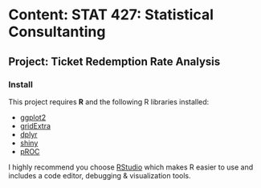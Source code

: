 # Content: STAT 427: Statistical Consultanting
## Project: Ticket Redemption Rate Analysis

### Install

This project requires **R** and the following R libraries installed:

- [ggplot2](https://ggplot2.org/)
- [gridExtra](https://cran.r-project.org/web/packages/gridExtra/index.html)
- [dplyr](https://cran.r-project.org/web/packages/dplyr/index.html)
- [shiny](https://shiny.rstudio.com/)
- [pROC](https://cran.r-project.org/web/packages/pROC/index.html)

I highly recommend you choose [RStudio](https://www.rstudio.com/) which makes R easier to use and includes a code editor, debugging & visualization tools.
